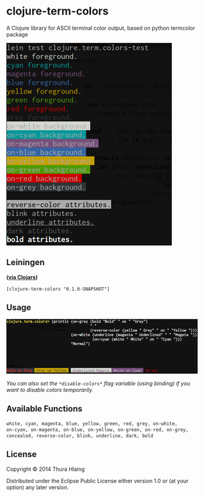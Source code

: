 # clojure-term-colors

A Clojure library for ASCII terminal color output, based on python
termcolor package

![Screenshot](doc/info.png)

## Leiningen

__([via Clojars](https://clojars.org/clojure-term-colors))__

```
[clojure-term-colors "0.1.0-SNAPSHOT"]
```

## Usage

![Example](doc/example.png)

_You can also set the `*disable-colors*` flag variable (using binding) if you want
to disable colors temporarily._

## Available Functions

```
white, cyan, magenta, blue, yellow, green, red, grey, on-white,
on-cyan, on-magenta, on-blue, on-yellow, on-green, on-red, on-grey,
concealed, reverse-color, blink, underline, dark, bold
```

## License

Copyright © 2014 Thura Hlaing

Distributed under the Eclipse Public License either version 1.0 or (at
your option) any later version.
